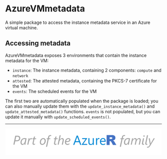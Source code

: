 # AzureVMmetadata

A simple package to access the instance metadata service in an Azure virtual machine.

## Accessing metadata

AzureVMmetadata exposes 3 environments that contain the instance metadata for the VM:

- `instance`: The instance metadata, containing 2 components: `compute` and `network`
- `attested`: The attested metadata, containing the PKCS-7 certificate for the VM
- `events`: The scheduled events for the VM

The first two are automatically populated when the package is loaded; you can also manually update them with the `update_instance_metadata()` and `update_attested_metadata()` functions. `events` is not populated, but you can update it manually with `update_scheduled_events()`.

----
<p align="center"><a href="https://github.com/Azure/AzureR"><img src="https://github.com/Azure/AzureR/raw/master/images/logo2.png" width=800 /></a></p>
